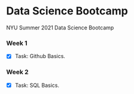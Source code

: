 # Data Science Bootcamp
NYU Summer 2021 Data Science Bootcamp

### Week 1
- [x] Task: Github Basics.

### Week 2
- [x] Task: SQL Basics.